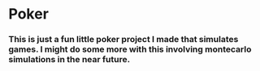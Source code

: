 # Poker

### This is just a fun little poker project I made that simulates games. I might do some more with this involving montecarlo simulations in the near future.
